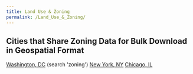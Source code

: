 ```yaml
---
title: Land Use & Zoning
permalink: /Land_Use_&_Zoning/
---
```


Cities that Share Zoning Data for Bulk Download in Geospatial Format
--------------------------------------------------------------------

[Washington, DC](http://dcatlas.dcgis.dc.gov/catalog/) (search 'zoning')
[New York, NY](http://www.nyc.gov/html/dcp/html/bytes/dwnzdata.shtml)
[Chicago, IL](https://data.cityofchicago.org/Community-Economic-Development/Boundaries-Zoning-Districts/p8va-airx)
